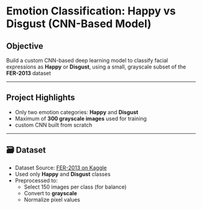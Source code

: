 #  Emotion Classification: Happy vs Disgust (CNN-Based Model)

##  Objective
Build a custom CNN-based deep learning model to classify facial expressions as  **Happy** or **Disgust**, using a small, grayscale subset of the **FER-2013** dataset 

---

## Project Highlights

-  Only two emotion categories: **Happy** and **Disgust**
- Maximum of **300 grayscale images** used for training
-  custom CNN built from scratch
  

---

## 🗃️ Dataset

- Dataset Source: [FER-2013 on Kaggle](https://www.kaggle.com/datasets/msambare/fer2013)
- Used only **Happy** and **Disgust** classes
- Preprocessed to:
  - Select 150 images per class (for balance)
  - Convert to **grayscale**
  - Normalize pixel values


